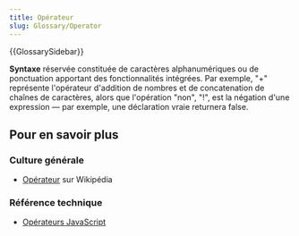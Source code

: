 ```yaml
---
title: Opérateur
slug: Glossary/Operator
---
```


{{GlossarySidebar}}

**Syntaxe** réservée constituée de caractères alphanumériques ou de ponctuation apportant des fonctionnalités intégrées. Par exemple, "+" représente l'opérateur d'addition de nombres et de concatenation de chaînes de caractères, alors que l'opération "non", "!", est la négation d'une expression — par exemple, une déclaration vraie returnera false.

## Pour en savoir plus

### Culture générale

- [Opérateur](<https://fr.wikipedia.org/wiki/Opérateur_(informatique)>) sur Wikipédia

### Référence technique

- [Opérateurs JavaScript](/fr/docs/Web/JavaScript/Reference/Operators)
